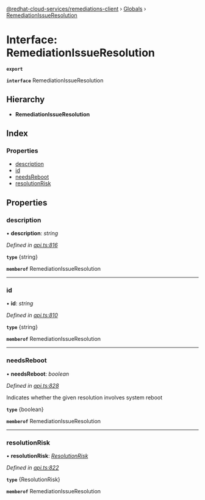 [@redhat-cloud-services/remediations-client](../README.md) › [Globals](../globals.md) › [RemediationIssueResolution](remediationissueresolution.md)

# Interface: RemediationIssueResolution

**`export`** 

**`interface`** RemediationIssueResolution

## Hierarchy

* **RemediationIssueResolution**

## Index

### Properties

* [description](remediationissueresolution.md#description)
* [id](remediationissueresolution.md#id)
* [needsReboot](remediationissueresolution.md#needsreboot)
* [resolutionRisk](remediationissueresolution.md#resolutionrisk)

## Properties

###  description

• **description**: *string*

*Defined in [api.ts:816](https://github.com/RedHatInsights/javascript-clients/blob/master/packages/remediations/api.ts#L816)*

**`type`** {string}

**`memberof`** RemediationIssueResolution

___

###  id

• **id**: *string*

*Defined in [api.ts:810](https://github.com/RedHatInsights/javascript-clients/blob/master/packages/remediations/api.ts#L810)*

**`type`** {string}

**`memberof`** RemediationIssueResolution

___

###  needsReboot

• **needsReboot**: *boolean*

*Defined in [api.ts:828](https://github.com/RedHatInsights/javascript-clients/blob/master/packages/remediations/api.ts#L828)*

Indicates whether the given resolution involves system reboot

**`type`** {boolean}

**`memberof`** RemediationIssueResolution

___

###  resolutionRisk

• **resolutionRisk**: *[ResolutionRisk](../enums/resolutionrisk.md)*

*Defined in [api.ts:822](https://github.com/RedHatInsights/javascript-clients/blob/master/packages/remediations/api.ts#L822)*

**`type`** {ResolutionRisk}

**`memberof`** RemediationIssueResolution
